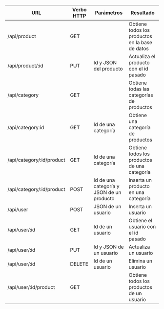 | URL                       | Verbo HTTP| Parámetros                                    | Resultado |
| -------------             | --------- | -----                                         | --------------- |
| /api/product              | GET       |                                               | Obtiene todos los productos en la base de datos |
| /api/product/:id          | PUT       | Id y JSON del producto                        | Actualiza el producto con el id pasado |
| /api/category             | GET       |                                               | Obtiene todas las categorías de productos |
| /api/category:id          | GET       | Id de una categoría                           | Obtiene una categoría de productos |
| /api/category/:id/product | GET       | Id de una categoría                           | Obtiene todos los productos de una categoría |
| /api/category/:id/product | POST      | Id de una categoría y JSON de un producto     | Inserta un producto en una categoría |
| /api/user                 | POST      | JSON de un usuario                            | Inserta un usuario |
| /api/user/:id             | GET       | Id de un usuario                              | Obtiene el usuario con el id pasado
| /api/user/:id             | PUT       | Id y JSON de un usuario                       | Actualiza un usuario |
| /api/user/:id             | DELETE    | Id de un usuario                              | Elimina un usuario |
| /api/user/:id/product     | GET       |                                               | Obtiene todos los productos de un usuario |
